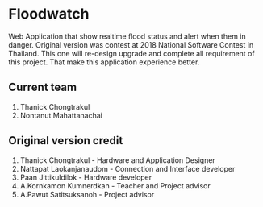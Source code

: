 # Floodwatch
Web Application that show realtime flood status and alert when them in danger. Original version was contest at 2018 National Software Contest in Thailand. This one will re-design  upgrade and complete all requirement of this project. That make this application experience better.  

## Current team
1. Thanick Chongtrakul
2. Nontanut Mahattanachai


## Original version credit

1. Thanick Chongtrakul - Hardware and Application Designer
2. Nattapat Laokanjanaudom - Connection and Interface developer
3. Paan Jittikuldilok - Hardware developer
4. A.Kornkamon Kumnerdkan - Teacher and Project advisor
5. A.Pawut Satitsuksanoh - Project advisor
